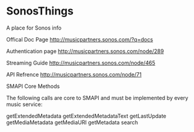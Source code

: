 # SonosThings
A place for Sonos info

Offical Doc Page
http://musicpartners.sonos.com/?q=docs

Authentication page
http://musicpartners.sonos.com/node/289

Streaming Guide
http://musicpartners.sonos.com/node/465

API Refrence
http://musicpartners.sonos.com/node/71






SMAPI Core Methods

The following calls are core to SMAPI and must be implemented by every music service:

getExtendedMetadata
getExtendedMetadataText
getLastUpdate
getMediaMetadata
getMediaURI
getMetadata
search
